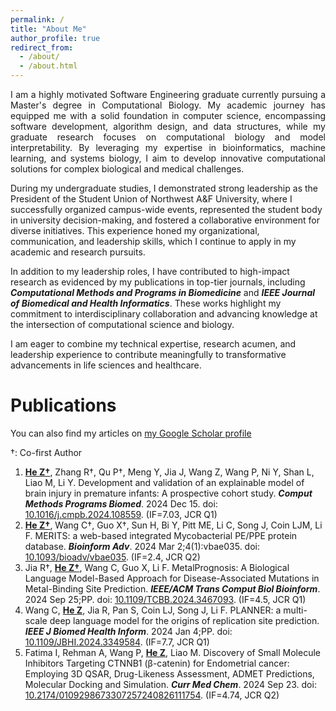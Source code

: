 ```yaml
---
permalink: /
title: "About Me"
author_profile: true
redirect_from: 
  - /about/
  - /about.html
---
```

 <p style="text-align:justify; text-justify:inter-ideograph;">
I am a highly motivated Software Engineering graduate currently pursuing a Master's degree in Computational Biology. My academic journey has equipped me with a solid foundation in computer science, encompassing software development, algorithm design, and data structures, while my graduate research focuses on computational biology and model interpretability. By leveraging my expertise in bioinformatics, machine learning, and systems biology, I aim to develop innovative computational solutions for complex biological and medical challenges.

During my undergraduate studies, I demonstrated strong leadership as the President of the Student Union of Northwest A&F University, where I successfully organized campus-wide events, represented the student body in university decision-making, and fostered a collaborative environment for diverse initiatives. This experience honed my organizational, communication, and leadership skills, which I continue to apply in my academic and research pursuits.

In addition to my leadership roles, I have contributed to high-impact research as evidenced by my publications in top-tier journals, including **_Computational Methods and Programs in Biomedicine_** and **_IEEE Journal of Biomedical and Health Informatics_**. These works highlight my commitment to interdisciplinary collaboration and advancing knowledge at the intersection of computational science and biology.

I am eager to combine my technical expertise, research acumen, and leadership experience to contribute meaningfully to transformative advancements in life sciences and healthcare.

</p>

Publications 
======

You can also find my articles on [my Google Scholar profile](https://scholar.google.com/citations?user=wFWBvm8AAAAJ)

†: Co-first Author
 <!-- 引文为NLM格式 -->
1. **<u>He Z†</u>**, Zhang R†, Qu P†, Meng Y, Jia J, Wang Z, Wang P, Ni Y, Shan L, Liao M, Li Y. Development and validation of an explainable model of brain injury in premature infants: A prospective cohort study. **_Comput Methods Programs Biomed_**. 2024 Dec 15. doi: [10.1016/j.cmpb.2024.108559](https://doi.org/10.1016/j.cmpb.2024.108559). (IF=7.03, JCR Q1)
2. **<u>He Z†</u>**, Wang C†, Guo X†, Sun H, Bi Y, Pitt ME, Li C, Song J, Coin LJM, Li F. MERITS: a web-based integrated Mycobacterial PE/PPE protein database. **_Bioinform Adv_**. 2024 Mar 2;4(1):vbae035. doi: [10.1093/bioadv/vbae035](https://doi.org/10.1093/bioadv/vbae035). (IF=2.4, JCR Q2)
3. Jia R†, **<u>He Z†</u>**, Wang C, Guo X, Li F. MetalPrognosis: A Biological Language Model-Based Approach for Disease-Associated Mutations in Metal-Binding Site Prediction. **_IEEE/ACM Trans Comput Biol Bioinform_**. 2024 Sep 25;PP. doi: [10.1109/TCBB.2024.3467093](https://doi.org/10.1109/TCBB.2024.3467093). (IF=4.5, JCR Q1)
4. Wang C, **<u>He Z</u>**, Jia R, Pan S, Coin LJ, Song J, Li F. PLANNER: a multi-scale deep language model for the origins of replication site prediction. **_IEEE J Biomed Health Inform_**. 2024 Jan 4;PP. doi: [10.1109/JBHI.2024.3349584](https://doi.org/10.1109/JBHI.2024.3349584). (IF=7.7, JCR Q1)
5. Fatima I, Rehman A, Wang P, **<u>He Z</u>**, Liao M. Discovery of Small Molecule Inhibitors Targeting CTNNB1 (β-catenin) for Endometrial cancer: Employing 3D QSAR, Drug-Likeness Assessment, ADMET Predictions, Molecular Docking and Simulation. **_Curr Med Chem_**. 2024 Sep 23. doi: [10.2174/0109298673307257240826111754](https://doi.org/10.2174/0109298673307257240826111754). (IF=4.74, JCR Q2)

<script type="text/javascript" src="//rf.revolvermaps.com/0/0/8.js?i=5qndf9dzi42&amp;m=0&amp;c=ff0000&amp;cr1=ffffff&amp;f=arial&amp;l=33" async="async"></script>

